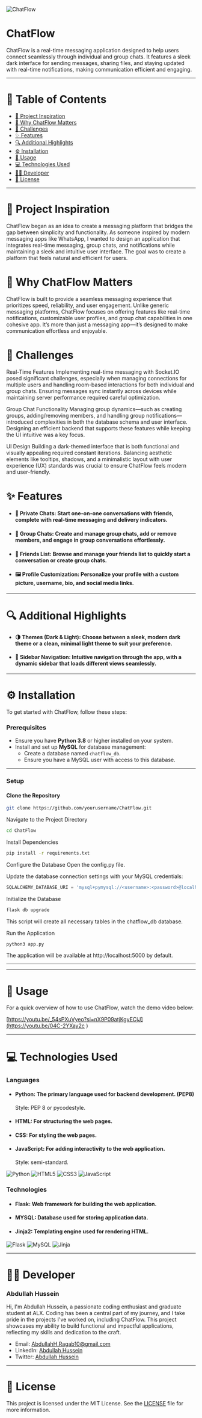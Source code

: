 ![ChatFlow](https://github.com/user-attachments/assets/e8946bd6-1f2a-4e3c-a777-c3e2d49fdcf1)

# ChatFlow

ChatFlow is a real-time messaging application designed to help users connect seamlessly through individual and group chats. It features a sleek dark interface for sending messages, sharing files, and staying updated with real-time notifications, making communication efficient and engaging.

---

# 📑 Table of Contents

- [🎯 Project Inspiration](#-project-inspiration)
- [🧠 Why ChatFlow Matters](#-why-chatflow-matters)
- [🧩 Challenges](#-challenges)
- [✨ Features](#-features)
- [🔍 Additional Highlights](#-additional-highlights)
- [⚙️ Installation](#️-installation)
- [🎥 Usage](#-usage)
- [💻 Technologies Used](#-technologies-used)
- [👨‍💻 Developer](#-developer)
- [📄 License](#-license)

---

# 🎯 Project Inspiration
ChatFlow began as an idea to create a messaging platform that bridges the gap between simplicity and functionality. As someone inspired by modern messaging apps like WhatsApp, I wanted to design an application that integrates real-time messaging, group chats, and notifications while maintaining a sleek and intuitive user interface. The goal was to create a platform that feels natural and efficient for users.

# 🧠 Why ChatFlow Matters
ChatFlow is built to provide a seamless messaging experience that prioritizes speed, reliability, and user engagement. Unlike generic messaging platforms, ChatFlow focuses on offering features like real-time notifications, customizable user profiles, and group chat capabilities in one cohesive app. It’s more than just a messaging app—it’s designed to make communication effortless and enjoyable.

# 🧩 Challenges
Real-Time Features
Implementing real-time messaging with Socket.IO posed significant challenges, especially when managing connections for multiple users and handling room-based interactions for both individual and group chats. Ensuring messages sync instantly across devices while maintaining server performance required careful optimization.

Group Chat Functionality
Managing group dynamics—such as creating groups, adding/removing members, and handling group notifications—introduced complexities in both the database schema and user interface. Designing an efficient backend that supports these features while keeping the UI intuitive was a key focus.

UI Design
Building a dark-themed interface that is both functional and visually appealing required constant iterations. Balancing aesthetic elements like tooltips, shadows, and a minimalistic layout with user experience (UX) standards was crucial to ensure ChatFlow feels modern and user-friendly.

# ✨ Features  

- #### **💬 Private Chats:** Start one-on-one conversations with friends, complete with real-time messaging and delivery indicators.  

- #### **👥 Group Chats:** Create and manage group chats, add or remove members, and engage in group conversations effortlessly.  

- #### **🤝 Friends List:** Browse and manage your friends list to quickly start a conversation or create group chats.  

- #### **🖼️ Profile Customization:** Personalize your profile with a custom picture, username, bio, and social media links.  

---

# 🔍 Additional Highlights  

- #### **🌗 Themes (Dark & Light):** Choose between a sleek, modern dark theme or a clean, minimal light theme to suit your preference.  

- #### **📂 Sidebar Navigation:** Intuitive navigation through the app, with a dynamic sidebar that loads different views seamlessly.  

---

# ⚙️ Installation
To get started with ChatFlow, follow these steps:

### Prerequisites

- Ensure you have **Python 3.8** or higher installed on your system.  
- Install and set up **MySQL** for database management:  
  - Create a database named `chatflow_db`.  
  - Ensure you have a MySQL user with access to this database.  

---

### Setup

#### Clone the Repository  

```bash
git clone https://github.com/yourusername/ChatFlow.git
```

Navigate to the Project Directory

```bash
cd ChatFlow
```

Install Dependencies

```bash
pip install -r requirements.txt
```

Configure the Database
Open the config.py file.

Update the database connection settings with your MySQL credentials:

```python
SQLALCHEMY_DATABASE_URI = 'mysql+pymysql://<username>:<password>@localhost/chatflow_db'
```

Initialize the Database

```bash
flask db upgrade
```

This script will create all necessary tables in the chatflow_db database.

Run the Application

```bash
python3 app.py
```

The application will be available at http://localhost:5000 by default.

---


---

# 🎥 Usage
For a quick overview of how to use ChatFlow, watch the demo video below:

[https://youtu.be/_54sPXuVyeo?si=nX9P09atjKgvECjJ](https://youtu.be/04C-2YXay2c )

---

# 💻 Technologies Used

### Languages

- #### **Python:** The primary language used for backend development. (PEP8)
  Style: PEP 8 or pycodestyle.
- #### **HTML:** For structuring the web pages.
- #### **CSS:** For styling the web pages.
- #### **JavaScript:** For adding interactivity to the web application.
  Style: semi-standard.

![Python](https://img.shields.io/badge/python-3670A0?style=for-the-badge&logo=python&logoColor=ffdd54)
![HTML5](https://img.shields.io/badge/html5-%23E34F26.svg?style=for-the-badge&logo=html5&logoColor=white)
![CSS3](https://img.shields.io/badge/css3-%231572B6.svg?style=for-the-badge&logo=css3&logoColor=white)
![JavaScript](https://img.shields.io/badge/javascript-%23323330.svg?style=for-the-badge&logo=javascript&logoColor=%23F7DF1E)

### Technologies
- #### **Flask:** Web framework for building the web application.
- #### **MYSQL:** Database used for storing application data.
- #### **Jinja2:** Templating engine used for rendering HTML.

![Flask](https://img.shields.io/badge/flask-%23000.svg?style=for-the-badge&logo=flask&logoColor=white)
![MySQL](https://img.shields.io/badge/mysql-4479A1.svg?style=for-the-badge&logo=mysql&logoColor=white)
![Jinja](https://img.shields.io/badge/jinja-white.svg?style=for-the-badge&logo=jinja&logoColor=black)

---
# 👨‍💻 Developer
### **Abdullah Hussein**

Hi, I'm Abdullah Hussein, a passionate coding enthusiast and graduate student at ALX. Coding has been a central part of my journey, and I take pride in the projects I've worked on, including ChatFlow. This project showcases my ability to build functional and impactful applications, reflecting my skills and dedication to the craft.

- Email: [AbdullahH.Ragab10@gmail.com](mailto:AbdullahH.Ragab10@gmail.com)
- LinkedIn: [Abdullah Hussein](https://www.linkedin.com/in/abdullah-hussein-061039280/)
- Twitter: [Abdullah Hussein](https://x.com/AbdullahHR20)

---

# 📄 License
This project is licensed under the MIT License. See the [LICENSE](LICENSE) file for more information.
